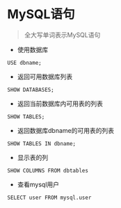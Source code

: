 # MySQL语句

> 全大写单词表示MySQL语句

- 使用数据库

```mysql
USE dbname;
```

- 返回可用数据库列表

```
SHOW DATABASES;
```

- 返回当前数据库内可用表的列表

```
SHOW TABLES; 
```

- 返回数据库dbname的可用表的列表

```
SHOW TABLES IN dbname;
```

- 显示表的列

```
SHOW COLUMNS FROM dbtables
```

- 查看mysql用户

```mysql
SELECT user FROM mysql.user
```
